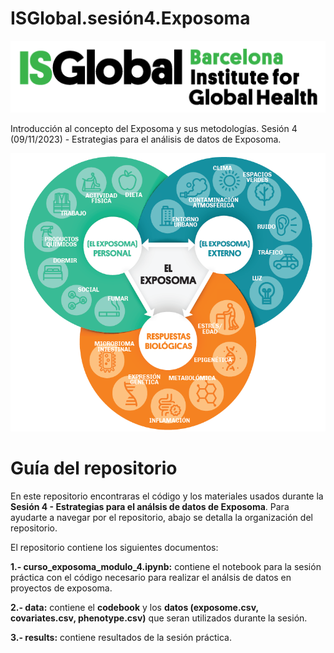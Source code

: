 # ISGlobal.sesión4.Exposoma
<img src="figures/isglobal.png" alt="ISGlobal logo" width="600"/>

Introducción al concepto del Exposoma y sus metodologías. Sesión 4 (09/11/2023) - Estrategias para el análisis de datos de Exposoma.

<img src="figures/exposoma.png" alt="ISGlobal logo" width="600"/>

# Guía del repositorio
En este repositorio encontraras el código y los materiales usados durante la **Sesión 4 - Estrategias para el análsis de datos de Exposoma**. Para ayudarte a navegar por el repositorio, abajo se detalla la organización del repositorio. 

El repositorio contiene los siguientes documentos:

  **1.- curso_exposoma_modulo_4.ipynb:** contiene el notebook para la sesión práctica con el código necesario para realizar el análsis de datos en proyectos de exposoma. 

  **2.- data:** contiene el **codebook** y los **datos (exposome.csv, covariates.csv, phenotype.csv)** que seran utilizados durante la sesión.  

  **3.- results:** contiene resultados de la sesión práctica. 




